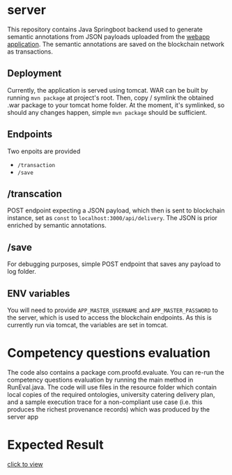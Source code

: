 # server
This repository contains Java Springboot backend used to generate semantic annotations from JSON payloads uploaded from the [webapp application](https://github.com/proofd-it/webapp). The semantic annotations are saved on the blockchain network as transactions. 

## Deployment

Currently, the application is served using tomcat. WAR can be built by running `mvn package` at project's root. Then, copy / symlink the obtained .war package to your tomcat home folder. At the moment, it's symlinked, so should any changes happen, simple `mvn package` should be sufficient.

## Endpoints

Two enpoits are provided
- `/transaction`
- `/save`

## /transcation
POST endpoint expecting a JSON payload, which then is sent to blockchain instance, set as `const` to `localhost:3000/api/delivery`.
The JSON is prior enriched by semantic annotations.

## /save
For debugging purposes, simple POST endpoint that saves any payload to log folder. 

## ENV variables
You will need to provide `APP_MASTER_USERNAME` and `APP_MASTER_PASSWORD` to the server, which is used to access the blockchain endpoints. As this is currently run via tomcat, the variables are set in tomcat.

# Competency questions evaluation

The code also contains a package com.proofd.evaluate. You can re-run the competency questions evaluation by running the main method in RunEval.java. The code will use files in the resource folder which contain local copies of the required ontologies, university catering delivery plan, and a sample execution trace for a non-compliant use case (i.e. this produces the richest provenance records) which was produced by the server app 

# Expected Result 

[click to view](https://github.com/proofd-it/server/blob/master/src/main/resources/results.txt)
